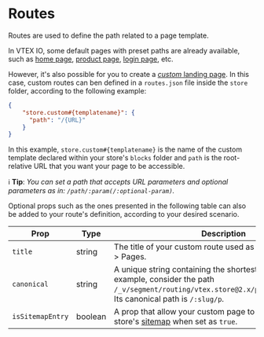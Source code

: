 # Routes

Routes are used to define the path related to a page template. 

In VTEX IO, some default pages with preset paths are already available, such as [home page](https://github.com/vtex-apps/store/blob/master/store/routes.json#L2), [product page](https://github.com/vtex-apps/store/blob/master/store/routes.json#L11), [login page](https://github.com/vtex-apps/store/blob/master/store/routes.json#L8), etc. 

However, it's also possible for you to create a [*custom* landing page](https://developers.vtex.com/docs/vtex-io-documentation-creating-a-new-custom-page). In this case, custom routes can ben defined in a `routes.json` file inside the `store` folder, according to the following example:

```json
{
    "store.custom#{templatename}": {
      "path": "/{URL}"
    }
}
```

In this example, `store.custom#{templatename}` is the name of the custom template declared within your store's `blocks` folder and `path` is the root-relative URL that you want your page to be accessible.

:information_source:  **Tip**: *You can set a path that accepts URL parameters and optional parameters as in: `/path/:param(/:optional-param)`.*

Optional props such as the ones presented in the following table can also be added to your route's definition, according to your desired scenario.

| Prop | Type | Description |
| ---- |------| ----------- |
| `title` | string | The title of your custom route used as an identifier in CMS > Pages. |
| `canonical` | string | A unique string containing the shortest absolute path. For example, consider the path `/_v/segment/routing/vtex.store@2.x/product/:id/:slug/p`. Its canonical path is `/:slug/p`.|
| `isSitemapEntry`| boolean | A prop that allow your custom page to be displayed in your store's [sitemap](https://github.com/vtex-apps/store-sitemap/blob/2.x/README.md) when set as `true`. |
